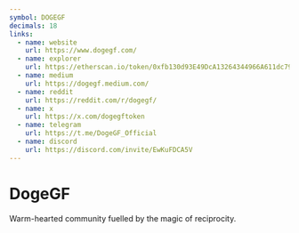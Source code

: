 ```yaml
---
symbol: DOGEGF
decimals: 18
links:
  - name: website
    url: https://www.dogegf.com/
  - name: explorer
    url: https://etherscan.io/token/0xfb130d93E49DcA13264344966A611dc79a456Bc5
  - name: medium
    url: https://dogegf.medium.com/
  - name: reddit
    url: https://reddit.com/r/dogegf/
  - name: x
    url: https://x.com/dogegftoken
  - name: telegram
    url: https://t.me/DogeGF_Official
  - name: discord
    url: https://discord.com/invite/EwKuFDCA5V
---
```


# DogeGF

Warm-hearted community fuelled by the magic of reciprocity.
